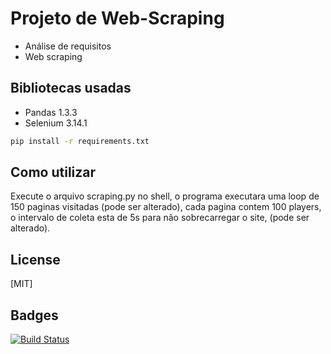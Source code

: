 # Projeto de Web-Scraping

* Análise de requisitos
* Web scraping

## Bibliotecas usadas

* Pandas 1.3.3
* Selenium 3.14.1
```bash
pip install -r requirements.txt
```

## Como utilizar

Execute o arquivo scraping.py no shell, o programa executara uma loop de 150 paginas visitadas (pode ser alterado), cada pagina contem 100 players, o intervalo de coleta esta de 5s para não sobrecarregar o site, (pode ser alterado).

## License
[MIT]

## Badges
[![Build Status](https://app.travis-ci.com/ValadaresX/Warcraftlogs_statistic.svg?branch=main)](https://app.travis-ci.com/ValadaresX/Warcraftlogs_statistic)